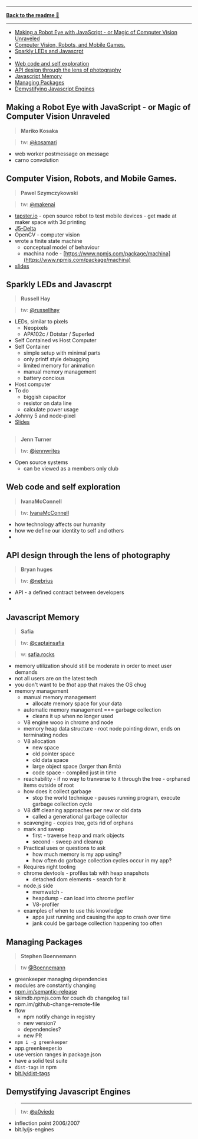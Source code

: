 ------

**[Back to the readme 📖](readme.md)**

------

<!-- MarkdownTOC -->

- [Making a Robot Eye with JavaScript - or Magic of Computer Vision Unraveled](#making-a-robot-eye-with-javascript---or-magic-of-computer-vision-unraveled)
- [Computer Vision, Robots, and Mobile Games.](#computer-vision-robots-and-mobile-games)
- [Sparkly LEDs and Javascrpt](#sparkly-leds-and-javascrpt)
- [](#)
- [Web code and self exploration](#web-code-and-self-exploration)
- [API design through the lens of photography](#api-design-through-the-lens-of-photography)
- [Javascript Memory](#javascript-memory)
- [Managing Packages](#managing-packages)
- [Demystifying Javascript Engines](#demystifying-javascript-engines)

<!-- /MarkdownTOC -->



## Making a Robot Eye with JavaScript - or Magic of Computer Vision Unraveled
> **Mariko Kosaka**

> tw: [@kosamari](http://twitter.com/kosamari)

* web worker postmessage on message
* carno convolution

## Computer Vision, Robots, and Mobile Games.
> **Pawel Szymczykowski**

> tw: [@makenai](http://twitter.com/makenai)

* [tapster.io](www.tapster.io) - open source robot to test mobile devices - get made at maker space with 3d printing
* [J5-Delta](https://github.com/makenai/j5-delta)
* OpenCV - computer vision
* wrote a finite state machine
  * conceptual model of behaviour
  * machina node - [https://www.npmjs.com/package/machina](https://www.npmjs.com/package/machina)
* [slides](http://bit.ly/crossyroadbot)


## Sparkly LEDs and Javascrpt
> **Russell Hay**

> tw: [@russellhay](http://twitter.com/russellhay)

* LEDs, similar to pixels
  * Neopixels
  * APA102c / Dotstar / Superled
* Self Contained vs Host Computer
* Self Container
  * simple setup with minimal parts
  * only printf style debugging
  * limited memory for animation
  * manual memory management
  * battery concious
* Host computer
* To do
  * biggish capacitor 
  * resistor on data line
  * calculate power usage
* Johnny 5 and node-pixel
* [Slides](http://RussTheAerialist/hsgfz-slides)

## 
> **Jenn Turner**

> tw: [@jennwrites](http://twitter.com/jennwrites)

* Open source systems
  * can be viewed as a members only club


## Web code and self exploration
> **IvanaMcConnell**

> tw: [IvanaMcConnell](http://twitter.com/IvanaMcConnell)

* how technology affects our humanity
* how we define our identity to self and others
* 

## API design through the lens of photography
> **Bryan huges**

> tw: [@nebrius](http://twitter.com/nebrius)

* API - a defined contract between developers
* 


## Javascript Memory
> **Safia**

> tw: [@captainsafia](http://twitter.com/captainsafia)

> w: [safia.rocks](http://safia.rocks)

* memory utilization should still be moderate in order to meet user demands
* not all users are on the latest tech
* you don't want to be _that_ app that makes the OS chug
* memory management
  * manual memory management
    * allocate memory space for your data
  * automatic memory management === garbage collection
    * cleans it up when no longer used
  * V8 engine wooo in chrome and node 
  * memory heap data structure - root node pointing down, ends on terminating nodes
  * V8 allocation
    * new space
    * old pointer space
    * old data space
    * large object space (larger than 8mb)
    * code space - compiled just in time
  * reachability - if no way to tranverse to it through the tree - orphaned items outside of root
  * how does it collect garbage
    * stop the world technique - pauses running program, execute garbage collection cycle
  * V8 diff cleaning approaches per new or old data
    * called a generational garbage collector
  * scavenging - copies tree, gets rid of orphans
  * mark and sweep 
    * first - traverse heap and mark objects
    * second - sweep and cleanup
  * Practical uses or questions to ask 
    * how much memory is my app using?
    * how often do garbage collection cycles occur in my app?
  * Requires right tooling
  * chrome devtools - profiles tab with heap snapshots
    * detached dom elements - search for it
  * node.js side 
    * memwatch - 
    * heapdump - can load into chrome profiler
    * V8-profiler
  * examples of when to use this knowledge
    * apps just running and causing the app to crash over time
    * jank could be garbage collection happening too often


## Managing Packages
> **Stephen Boennemann**

> tw [@Boennemann](http://twitter.com/boennemann)

* greenkeeper managing dependencies
* modules are constantly changing
* [npm.im/semantic-release](http://npm.im/semantic-release)
* skimdb.npmjs.com for couch db changelog tail
* npm.im/github-change-remote-file
* flow
  * npm notify change in registry
  * new version? 
  * dependencies?
  * new PR
* `npm i -g greenkeeper`
* app.greenkeeper.io
* use version ranges in package.json
* have a solid test suite
* `dist-tags` in npm
* [bit.ly/dist-tags](http://bit.ly/dist-tags)


## Demystifying Javascript Engines
> ****

> tw: [@a0viedo](http://twitter.com/a0viedo)

* inflection point 2006/2007
* bit.ly/js-engines